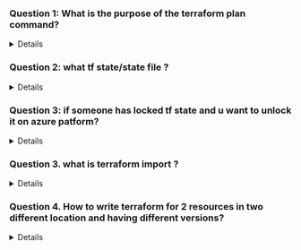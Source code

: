 ### Question 1: What is the purpose of the terraform plan command?
<details>
- The terraform plan command is used to create an execution plan. It shows what actions Terraform will take to achieve the desired state defined in the configuration files. This includes:

Creating: Resources that will be created.

Updating: Resources that will be modified.

Destroying: Resources that will be removed.

The plan output helps users understand the changes before applying them, reducing the risk of unintended modifications.

</details>

### Question 2: what tf state/state file ?
<details>
- TF state (Terraform state) is a file that keeps track of the infrastructure
- State file is crucial because it allows Terraform to know the current status of the infrastructure and how it corresponds to the configuration described in the Terraform files.
</details>

### Question 3: if someone has locked tf state and u want to unlock it on azure patform?
<details>


### 1. **Remove Lock from Azure**
   - If the Terraform lock persists due to an Azure environment or storage issue, you can remove the lock manually from the Azure Storage Account by deleting the lock file associated with your Terraform state:
     - Navigate to the container in the Azure Storage Account where the `.tfstate` file is stored.
     - Locate and delete the lock file, usually named something like `default.tfstate.lock`.


Terraform state locks occur to prevent concurrent operations on the same state file, which could potentially lead to state corruption. Here are some common reasons why a Terraform state might become locked:

### 1. **Concurrent Terraform Operations**
   - **Multiple Users or CI/CD Pipelines**: If multiple users or CI/CD pipelines attempt to run Terraform operations (`apply`, `plan`, `destroy`) simultaneously, Terraform will lock the state to ensure only one process modifies it at a time.

### 2. **Long-Running Terraform Operations**
   - **Complex Changes**: Some Terraform operations might take a long time due to the complexity or number of resources being modified, leading to the state being locked for an extended period.
   - **Network Latency or Timeouts**: High network latency or timeouts can cause Terraform to lose connection with the state, potentially leaving it in a locked state.

</details>

### Question 3. what is terraform import ?
<details>
- terraform import is a Terraform command used to bring existing infrastructure that wasn't originally created by Terraform under Terraform management. This allows Terraform to recognize and manage resources that were manually created, or provisioned by other tools, and incorporate them into Terraform's state file without modifying or recreating them.
</details>

### Question 4. How to write terraform for 2 resources in two different location and having different versions?
<details>
- To manage two resources in different locations with different versions using Terraform, you can define separate resource blocks in your .tf configuration files.

### **Explanation:**
- **Providers with Aliases:** By using provider aliases (`azurerm.eastus` and `azurerm.westeurope`), you can deploy resources in different Azure locations and use different provider versions if needed.
- **Separate Resource Blocks:** Each resource block is tied to a specific provider alias, which determines its location and version.
- **Version Control:** Specifying different versions for each provider allows you to manage compatibility and functionality for different regions.
</details>
